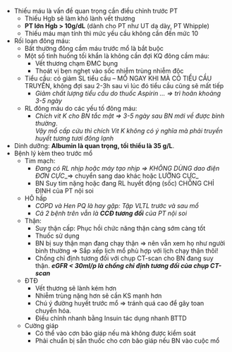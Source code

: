 - Thiếu máu là vấn đề quan trọng cần điều chỉnh trước PT
	- Thiếu Hgb sẽ làm khó lành vết thương
	- **PT lớn Hgb > 10g/dL** (dành cho PT như UT dạ dày, PT Whipple)
	- Thiếu máu mạn tính thì mức yếu cầu không cần đến mức 10
- Rối loạn đông máu:
	- Bất thường đông cầm máu trước mổ là bắt buộc
	- Một số tình huống tối khẩn là không cần đợi KQ đông cầm máu:
		- Vết thương chạm ĐMC bụng
		- Thoát vị bẹn nghẹt vào sốc nhiễm trùng nhiễm độc
	- Tiểu cầu: có giảm SL tiểu cầu – MỔ NGAY KHI MÀ CÓ TIỂU CẦU TRUYỀN, không đợi sau 2-3h sau vì lúc đó tiểu cầu cũng sẽ mất tiếp
		- _Giảm chất lượng tiểu cầu do thuốc Aspirin … => trì hoãn khoảng 3-5 ngày_
	- RL đông máu do các yếu tố đông máu:
		- _Chích vit K cho BN tắc mật_ _=> 3-5 ngày sau BN mới về được bình thường_.  
		_Vậy mổ cấp cứu thì chích Vit K không có ý nghĩa mà phải truyền huyết tương tươi đông lạnh_
- Dinh dưỡng: **Albumin là quan trọng, tối thiểu là 35 g/L**.
- Bệnh lý kèm theo trước mổ
	- Tim mạch:
		- _Đang có RL nhịp hoặc máy tạo nhịp => KHÔNG DÙNG dao điện ĐƠN CỰC__=> chuyển sang dao khác hoặc LƯỠNG CỰC_
		- BN Suy tim nặng hoặc đang RL huyết động (sốc) CHỐNG CHỈ ĐỊNH của PT nội soi
	- HÔ hấp
		- _COPD và Hen PQ là hay gặp: Tập VLTL trước và sau mổ_
		- _Cả 2 bệnh trên vẫn là **CCĐ tương đối** của PT nội soi_
	- Thận:
		- Suy thận cấp: Phục hồi chức năng thận càng sớm càng tốt
		- Thuốc sử dụng
		- BN bị suy thận mạn đang chạy thận => nên vẫn xem họ như người bình thường => Sắp xếp lịch mổ phù hợp với lịch chạy thận thôi!
		- Chống chỉ định tương đối với chụp CT-scan cho BN đang suy thận. **_eGFR < 30ml/p là chống chỉ định tương đối của chụp CT-scan_**
	- ĐTĐ
		- Vết thương sẽ lành kém hơn
		- Nhiễm trùng nặng hơn sẽ cần KS mạnh hơn
		- Chú ý đường huyết trước mổ => tránh quá cao để gây toan chuyển hóa.
		- Điều chỉnh nhanh bằng Insuin tác dụng nhanh BTTD 
	- Cường giáp
		- Có thể vào cơn bão giáp nếu mà không được kiểm soát
		- Phải chuẩn bị sẵn thuốc cho cơn bão giáp nếu BN vào cuộc mổ